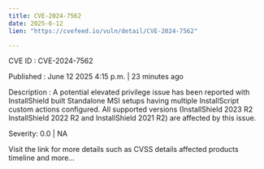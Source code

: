 ```yaml
---
title: CVE-2024-7562
date: 2025-6-12
lien: "https://cvefeed.io/vuln/detail/CVE-2024-7562"

---
```


CVE ID : CVE-2024-7562

Published :  June 12
2025
4:15 p.m. | 23 minutes ago

Description : A potential elevated privilege issue has been reported with InstallShield built Standalone MSI setups having multiple InstallScript custom actions configured. All supported versions (InstallShield 2023 R2
InstallShield 2022 R2 and InstallShield 2021 R2) are affected by this issue.

Severity: 0.0 | NA

Visit the link for more details
such as CVSS details
affected products
timeline
and more...
